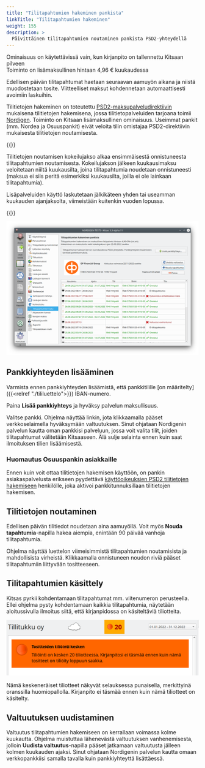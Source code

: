 ```yaml
---
title: "Tilitapahtumien hakeminen pankista"
linkTitle: "Tilitapahtumien hakeminen"
weight: 155
description: >
  Päivittäinen tilitapahtumien noutaminen pankista PSD2-yhteydellä
---
```


<div class="cloud-only">
  <i class="fa fa-cloud"></i> Ominaisuus on käytettävissä vain, kun kirjanpito on tallennettu Kitsaan pilveen <br/>
  <i class="fa fa-gem"></i> Toiminto on lisämaksullinen hintaan 4,96 € kuukaudessa
</div>  

Edellisen päivän tilitapahtumat haetaan seuraavan aamuyön aikana ja niistä muodostetaan tosite. Viitteelliset maksut kohdennetaan automaattisesti avoimiin laskuihin.

Tilitietojen hakeminen on toteutettu [PSD2-maksupalveludirektiivin](https://www.finanssivalvonta.fi/saantely/saantelykokonaisuudet/psd2/) mukaisena tilitietojen hakemisena, jossa tilitietopalveluiden tarjoana toimii [Nordigen](https://nordigen.com/en/). Toiminto on Kitsaan lisämaksullinen ominaisuus. Useimmat pankit (mm. Nordea ja Osuuspankit) eivät veloita tilin omistajaa PSD2-direktiivin mukaisesta tilitietojen noutamisesta.

{{<alert title="Kokeilujakso ja laskutus">}}

Tilitietojen noutamisen kokeilujakso alkaa ensimmäisestä onnistuneesta tilitapahtumien noutamisesta. Kokeilujakson jälkeen kuukausimaksu veloitetaan niiltä kuukausilta, joina tilitapahtumia noudetaan onnistuneesti (maksua ei siis peritä esimerkiksi kuukausilta, joilla ei ole lainkaan tilitapahtumia).

Lisäpalveluiden käyttö laskutetaan jälkikäteen yhden tai useamman kuukauden ajanjaksolta, viimeistään kuitenkin vuoden lopussa.

{{</alert>}}

![](/img/fi/asetukset/tilitiedot.png)

## Pankkiyhteyden lisääminen

Varmista ennen pankkiyhteyden lisäämistä, että pankkitilille [on määritelty]({{<relref "./tililuettelo">}}) IBAN-numero.

Paina **Lisää pankkiyhteys** ja hyväksy palvelun maksullisuus.

Valitse pankki. Ohjelma näyttää linkin, jota klikkaamalla pääset verkkoselaimella hyväksymään valtuutuksen. Sinut ohjataan Nordigenin palvelun kautta oman pankkisi palveluun, jossa voit valita tilit, joiden tilitapahtumat välitetään Kitsaaseen. Älä sulje selainta ennen kuin saat ilmoituksen tilien lisäämisestä.

### Huomautus Osuuspankin asiakkaille

Ennen kuin voit ottaa tilitietojen hakemisen käyttöön, on pankin asiakaspalvelusta erikseen pyydettävä [käyttöoikeuksien PSD2 tilitietojen hakemiseen](https://www.op.fi/yritykset/digitaaliset-palvelut-yrityksille/ulkopuolisen-palvelutarjoajan-valtuuttaminen) henkilölle, joka aktivoi pankkitunnuksillaan tilitietojen hakemisen.

## Tilitietojen noutaminen

Edellisen päivän tilitiedot noudetaan aina aamuyöllä. Voit myös **Nouda tapahtumia**-napilla hakea aiempia, enintään 90 päivää vanhoja tilitapahtumia.

Ohjelma näyttää luettelon viimeisimmistä tilitapahtumien noutamisista ja mahdollisista virheistä. Klikkaamalla onnistuneen noudon riviä pääset tilitapahtumiin liittyvään tositteeseen.

## Tilitapahtumien käsittely

Kitsas pyrkii kohdentamaan tilitapahtumat mm. viitenumeron perusteella. Ellei ohjelma pysty kohdentamaan kaikkia tilitapahtumia, näytetään aloitussivulla ilmoitus siitä, että kirjanpidossa on käsiteltäviä tiliotteita.

![](/img/fi/asetukset/tilioimatta.png)

Nämä keskeneräiset tiliotteet näkyvät selauksessa punaisella, merkittyinä oranssilla huomiopallolla. Kirjanpito ei täsmää ennen kuin nämä tiliotteet on käsitelty.

## Valtuutuksen uudistaminen

Valtuutus tilitapahtumien hakemiseen on kerrallaan voimassa kolme kuukautta. Ohjelma muistuttaa lähenevästä valtuutuksen vanhenemisesta, jolloin **Uudista valtuutus**-napilla pääset jatkamaan valtuutusta jälleen kolmen kuukauden ajaksi. Sinut ohjataan Nordigenin palvelun kautta omaan verkkopankkiisi samalla tavalla kuin pankkiyhteyttä lisättäessä.
